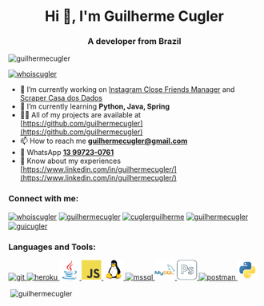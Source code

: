 

<h1 align="center">Hi 👋, I'm Guilherme Cugler</h1>
<h3 align="center">A developer from Brazil</h3>




<p align="left"> <img src="https://komarev.com/ghpvc/?username=guilhermecugler&label=Profile%20views&color=0e75b6&style=flat" alt="guilhermecugler" /> </p>

<p align="left"> <a href="https://twitter.com/whoiscugler" target="blank"><img src="https://img.shields.io/twitter/follow/whoiscugler?logo=twitter&style=for-the-badge" alt="whoiscugler" /></a> </p>

- 🔭 I’m currently working on [Instagram Close Friends Manager](https://github.com/guilhermecugler/InstagramCloseFriendsManagerPython) and [Scraper Casa dos Dados](https://github.com/guilhermecugler/Scraper-Casa-dos-Dados)
- 🌱 I’m currently learning **Python, Java, Spring**
- 👨‍💻 All of my projects are available at [https://github.com/guilhermecugler](https://github.com/guilhermecugler)
- 📫 How to reach me **guilhermecugler@gmail.com**
- 📱 WhatsApp [**13 99723-0761**](https://wa.me/5513997230761)
- 📄 Know about my experiences [https://www.linkedin.com/in/guilhermecugler/](https://www.linkedin.com/in/guilhermecugler/)




<h3 align="left">Connect with me:</h3>
<p align="left">
<a href="https://twitter.com/whoiscugler" target="blank"><img align="center" src="https://raw.githubusercontent.com/rahuldkjain/github-profile-readme-generator/master/src/images/icons/Social/twitter.svg" alt="whoiscugler" height="30" width="40" /></a>
<a href="https://linkedin.com/in/guilhermecugler" target="blank"><img align="center" src="https://raw.githubusercontent.com/rahuldkjain/github-profile-readme-generator/master/src/images/icons/Social/linked-in-alt.svg" alt="guilhermecugler" height="30" width="40" /></a>
<a href="https://fb.com/cuglerguilherme" target="blank"><img align="center" src="https://raw.githubusercontent.com/rahuldkjain/github-profile-readme-generator/master/src/images/icons/Social/facebook.svg" alt="cuglerguilherme" height="30" width="40" /></a>
<a href="https://instagram.com/guilhermecugler" target="blank"><img align="center" src="https://raw.githubusercontent.com/rahuldkjain/github-profile-readme-generator/master/src/images/icons/Social/instagram.svg" alt="guilhermecugler" height="30" width="40" /></a>
<a href="https://www.youtube.com/c/guicugler" target="blank"><img align="center" src="https://raw.githubusercontent.com/rahuldkjain/github-profile-readme-generator/master/src/images/icons/Social/youtube.svg" alt="guicugler" height="30" width="40" /></a>
</p>

<h3 align="left">Languages and Tools:</h3>
<p align="left"> <a href="https://git-scm.com/" target="_blank" rel="noreferrer"> <img src="https://www.vectorlogo.zone/logos/git-scm/git-scm-icon.svg" alt="git" width="40" height="40"/> </a> <a href="https://heroku.com" target="_blank" rel="noreferrer"> <img src="https://www.vectorlogo.zone/logos/heroku/heroku-icon.svg" alt="heroku" width="40" height="40"/> </a> <a href="https://www.java.com" target="_blank" rel="noreferrer"> <img src="https://raw.githubusercontent.com/devicons/devicon/master/icons/java/java-original.svg" alt="java" width="40" height="40"/> </a> <a href="https://developer.mozilla.org/en-US/docs/Web/JavaScript" target="_blank" rel="noreferrer"> <img src="https://raw.githubusercontent.com/devicons/devicon/master/icons/javascript/javascript-original.svg" alt="javascript" width="40" height="40"/> </a> <a href="https://www.linux.org/" target="_blank" rel="noreferrer"> <img src="https://raw.githubusercontent.com/devicons/devicon/master/icons/linux/linux-original.svg" alt="linux" width="40" height="40"/> </a> <a href="https://www.microsoft.com/en-us/sql-server" target="_blank" rel="noreferrer"> <img src="https://www.svgrepo.com/show/303229/microsoft-sql-server-logo.svg" alt="mssql" width="40" height="40"/> </a> <a href="https://www.mysql.com/" target="_blank" rel="noreferrer"> <img src="https://raw.githubusercontent.com/devicons/devicon/master/icons/mysql/mysql-original-wordmark.svg" alt="mysql" width="40" height="40"/> </a> <a href="https://www.photoshop.com/en" target="_blank" rel="noreferrer"> <img src="https://raw.githubusercontent.com/devicons/devicon/master/icons/photoshop/photoshop-line.svg" alt="photoshop" width="40" height="40"/> </a> <a href="https://postman.com" target="_blank" rel="noreferrer"> <img src="https://www.vectorlogo.zone/logos/getpostman/getpostman-icon.svg" alt="postman" width="40" height="40"/> </a> <a href="https://www.python.org" target="_blank" rel="noreferrer"> <img src="https://raw.githubusercontent.com/devicons/devicon/master/icons/python/python-original.svg" alt="python" width="40" height="40"/> </a> </p>

<p> <img align="center" src="https://github-readme-stats.vercel.app/api?username=guilhermecugler&show_icons=true&locale=en" alt="guilhermecugler" /></p>
